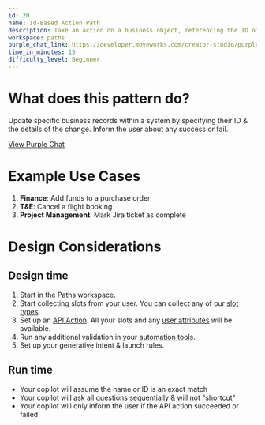 ```yaml
---
id: 20
name: Id-Based Action Path
description: Take an action on a business object, referencing the ID of the object.
workspace: paths
purple_chat_link: https://developer.moveworks.com/creator-studio/purple-chat-builder/?workspace=%7B%22title%22%3A%22My+Workspace%22%2C%22mocks%22%3A%5B%7B%22id%22%3A1636%2C%22title%22%3A%22Mock+1%22%2C%22transcript%22%3A%7B%22settings%22%3A%7B%22colorStyle%22%3A%22LIGHT%22%2C%22startTime%22%3A%2211%3A43+AM%22%2C%22defaultPerson%22%3A%22GWEN%22%2C%22editable%22%3Atrue%2C%22botName%22%3A%22%22%2C%22botImageUrl%22%3A%22%22%7D%2C%22messages%22%3A%5B%7B%22from%22%3A%22USER%22%2C%22text%22%3A%22I+just+got+off+a+call+with+a+vendor+and+we+need+to+add+some+funds+to+their+PO.%22%7D%2C%7B%22from%22%3A%22BOT%22%2C%22text%22%3A%22Which+PO+do+you+need+to+add+funds+to%3F%22%7D%2C%7B%22from%22%3A%22USER%22%2C%22text%22%3A%22PO123%22%7D%2C%7B%22from%22%3A%22BOT%22%2C%22text%22%3A%22What%27s+the+new+dollar+value+of+the+PO%3F%22%7D%2C%7B%22from%22%3A%22USER%22%2C%22text%22%3A%22%244567.89%22%7D%2C%7B%22from%22%3A%22ANNOTATION%22%2C%22text%22%3A%22%3Cp%3EInbound+Request+to+Middleware%3A%3Cbr%3E%3Cbr%3E%7B%3Cbr%3E%5C%22purchase_order%5C%22%3A+%5C%22PO123%5C%22%2C%3Cbr%3E%5C%22funds%5C%22%3A+%5C%22%244567.89%5C%22%3Cbr%3E%7D%3Cbr%3E%3Cbr%3EProcess%3A%3Cbr%3E1.+Validate+PO123+exists+in+System+X%3Cbr%3E2.+Parse+%5C%22funds%5C%22+as+cents%3Cbr%3E3.+Add+the+funds+to+PO123%3Cbr%3E%3Cbr%3EOutbound+Response%3A%3Cbr%3E%7B%5C%22status%5C%22%3A+%5C%22ok%5C%22%7D%3Cbr%3E%3C%2Fp%3E%22%7D%2C%7B%22from%22%3A%22BOT%22%2C%22text%22%3A%22Thanks.+I%27ve+submitted+your+request+for+more+funds+to+be+added+to+that+purchase+order.%22%7D%5D%7D%7D%5D%2C%22botSettings%22%3A%7B%22name%22%3A%22%22%2C%22imageUrl%22%3A%22%22%7D%7D
time_in_minutes: 15
difficulty_level: Beginner
---
```


# What does this pattern do?

Update specific business records within a system by specifying their ID & the details of the change. Inform the user about any success or fail.

[View Purple Chat](https://developer.moveworks.com/creator-studio/purple-chat-builder/?workspace=%7B%22title%22%3A%22My+Workspace%22%2C%22mocks%22%3A%5B%7B%22id%22%3A1636%2C%22title%22%3A%22Mock+1%22%2C%22transcript%22%3A%7B%22settings%22%3A%7B%22colorStyle%22%3A%22LIGHT%22%2C%22startTime%22%3A%2211%3A43+AM%22%2C%22defaultPerson%22%3A%22GWEN%22%2C%22editable%22%3Atrue%2C%22botName%22%3A%22%22%2C%22botImageUrl%22%3A%22%22%7D%2C%22messages%22%3A%5B%7B%22from%22%3A%22USER%22%2C%22text%22%3A%22I+just+got+off+a+call+with+a+vendor+and+we+need+to+add+some+funds+to+their+PO.%22%7D%2C%7B%22from%22%3A%22BOT%22%2C%22text%22%3A%22Which+PO+do+you+need+to+add+funds+to%3F%22%7D%2C%7B%22from%22%3A%22USER%22%2C%22text%22%3A%22PO123%22%7D%2C%7B%22from%22%3A%22BOT%22%2C%22text%22%3A%22What%27s+the+new+dollar+value+of+the+PO%3F%22%7D%2C%7B%22from%22%3A%22USER%22%2C%22text%22%3A%22%244567.89%22%7D%2C%7B%22from%22%3A%22ANNOTATION%22%2C%22text%22%3A%22%3Cp%3EInbound+Request+to+Middleware%3A%3Cbr%3E%3Cbr%3E%7B%3Cbr%3E%5C%22purchase_order%5C%22%3A+%5C%22PO123%5C%22%2C%3Cbr%3E%5C%22funds%5C%22%3A+%5C%22%244567.89%5C%22%3Cbr%3E%7D%3Cbr%3E%3Cbr%3EProcess%3A%3Cbr%3E1.+Validate+PO123+exists+in+System+X%3Cbr%3E2.+Parse+%5C%22funds%5C%22+as+cents%3Cbr%3E3.+Add+the+funds+to+PO123%3Cbr%3E%3Cbr%3EOutbound+Response%3A%3Cbr%3E%7B%5C%22status%5C%22%3A+%5C%22ok%5C%22%7D%3Cbr%3E%3C%2Fp%3E%22%7D%2C%7B%22from%22%3A%22BOT%22%2C%22text%22%3A%22Thanks.+I%27ve+submitted+your+request+for+more+funds+to+be+added+to+that+purchase+order.%22%7D%5D%7D%7D%5D%2C%22botSettings%22%3A%7B%22name%22%3A%22%22%2C%22imageUrl%22%3A%22%22%7D%7D)

# Example Use Cases

1. **Finance**: Add funds to a purchase order
2. **T&E**: Cancel a flight booking
3. **Project Management**: Mark Jira ticket as complete

# Design Considerations

## Design time

1. Start in the Paths workspace.
2. Start collecting slots from your user. You can collect any of our [slot types](https://developer.moveworks.com/creator-studio/paths/slot-types/)
3. Set up an [API Action](https://developer.moveworks.com/creator-studio/api-configuration/). All your slots and any [user attributes](https://developer.moveworks.com/creator-studio/user-attributes-reference/) will be available.
4. Run any additional validation in your [automation tools](https://developer.moveworks.com/creator-studio/automation-tools).
5. Set up your generative intent & launch rules.


## Run time

- Your copilot will assume the name or ID is an exact match
- Your copilot will ask all questions sequentially & will not "shortcut"
- Your copilot will only inform the user if the API action succeeded or failed.

